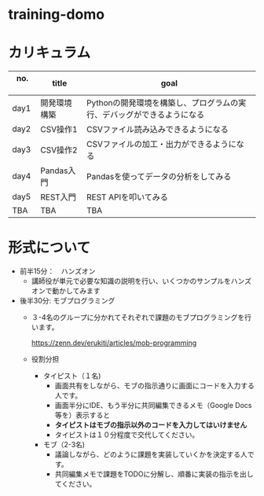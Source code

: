 # training-domo


# カリキュラム

| no. 　| title | goal |
| ---- | ----- | ---- |
| day1 | 開発環境構築 | Pythonの開発環境を構築し、プログラムの実行、デバッグができるようになる|
| day2 | CSV操作1 | CSVファイル読み込みできるようになる |
| day3 | CSV操作2 | CSVファイルの加工・出力ができるようになる |
| day4 | Pandas入門 | Pandasを使ってデータの分析をしてみる |
| day5 | REST入門 | REST APIを叩いてみる |
| TBA  | TBA | TBA |

# 形式について
- 前半15分：　ハンズオン
  - 講師役が単元で必要な知識の説明を行い、いくつかのサンプルをハンズオンで動かしてみます 
- 後半30分: モブプログラミング
  - ３-4名のグループに分かれてそれぞれで課題のモブプログラミングを行います。
    
    https://zenn.dev/erukiti/articles/mob-programming
  - 役割分担
    - タイピスト（１名)
      - 画面共有をしながら、モブの指示通りに画面にコードを入力する人です。
      - 画面半分にIDE、もう半分に共同編集できるメモ（Google Docs等を）表示すると
      - **タイピストはモブの指示以外のコードを入力してはいけません**
      - タイピストは１０分程度で交代してください。
    - モブ（2-3名)
      - 議論しながら、どのように課題を実装していくかを決定する人です。
      - 共同編集メモで課題をTODOに分解し、順番に実装の指示を出してください。
 